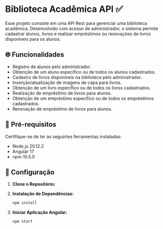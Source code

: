 # Biblioteca Acadêmica API ✅

Esse projeto consiste em uma API Rest para gerenciar uma biblioteca acadêmica. Desenvolvido com acesso de administrador, o sistema permite cadastrar alunos, livros e realizar empréstimos ou renovações de livros disponíveis para os alunos.

## 🌐 Funcionalidades

- Registro de alunos pelo administrador.
- Obtenção de um aluno específico ou de todos os alunos cadastrados.
- Cadastro de livros disponíveis na biblioteca pelo administrador.
- Inserção/atualização de imagens de capa para livros.
- Obtenção de um livro específico ou de todos os livros cadastrados.
- Realização de empréstimo de livros para alunos.
- Obtenção de um empréstimo específico ou de todos os empréstimos cadastrados.
- Renovação de empréstimo de livros para alunos.
  
## 📝 Pré-requisitos

Certifique-se de ter as seguintes ferramentas instaladas:

- Node.js 20.12.2
- Angular 17
- npm 10.5.0

## 🔧 Configuração

1. **Clone o Repositório:**
   
3. **Instalação de Dependências:**
   ```bash
   npm install
   
4. **Iniciar Aplicação Angular:**
   ```bash
   npm start
